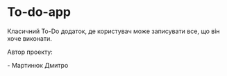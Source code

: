 # To-do-app
<p>Класичний To-Do додаток, де користувач може записувати все, що він хоче виконати.</p>
<p>Автор проекту: </p>
 - Мартинюк Дмитро
